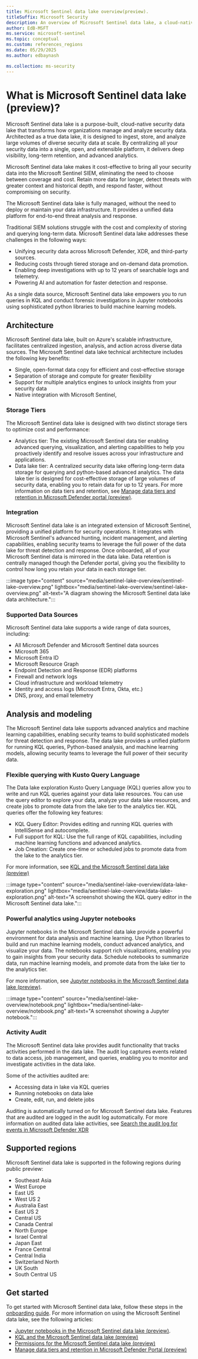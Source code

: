 ```yaml
---  
title: Microsoft Sentinel data lake overview(preview).
titleSuffix: Microsoft Security  
description: An overview of Microsoft Sentinel data lake, a cloud-native platform that extends Microsoft Sentinel with highly scalable, cost-effective long-term storage, advanced analytics, and AI-driven security operations.
author: EdB-MSFT  
ms.service: microsoft-sentinel  
ms.topic: conceptual
ms.custom: references_regions
ms.date: 05/29/2025
ms.author: edbaynash  

ms.collection: ms-security  
---  
```



# What is Microsoft Sentinel data lake (preview)?

Microsoft Sentinel data lake is a purpose-built, cloud-native security data lake that transforms how organizations manage and analyze security data. Architected as a true data lake, it is designed to ingest, store, and analyze large volumes of diverse security data at scale. By centralizing all your security data into a single, open, and extensible platform, it delivers deep visibility, long-term retention, and advanced analytics.  
  
Microsoft Sentinel data lake makes it cost-effective to bring all your security data into the Microsoft Sentinel SIEM, eliminating the need to choose between coverage and cost. Retain more data for longer, detect threats with greater context and historical depth, and respond faster, without compromising on security.  

The Microsoft Sentinel data lake is fully managed, without the need to deploy or maintain your data infrastructure. It provides a unified data platform for end-to-end threat analysis and response. 

Traditional SIEM solutions struggle with the cost and complexity of storing and querying long-term data. Microsoft Sentinel data lake addresses these challenges in the following ways:

+ Unifying security data across Microsoft Defender, XDR, and third-party sources.
+ Reducing costs through tiered storage and on-demand data promotion.
+ Enabling deep investigations with up to 12 years of searchable logs and telemetry.
+ Powering AI and automation for faster detection and response.

As a single data source, Microsoft Sentinel data lake empowers you to run queries in KQL and conduct forensic investigations in Jupyter notebooks using sophisticated python libraries to build machine learning models.

## Architecture

Microsoft Sentinel data lake, built on Azure's scalable infrastructure, facilitates centralized ingestion, analysis, and action across diverse data sources. 
The Microsoft Sentinel data lake technical architecture includes the following key benefits: 
+ Single, open-format data copy for efficient and cost-effective storage 
+ Separation of storage and compute for greater flexibility 
+ Support for multiple analytics engines to unlock insights from your security data 
+ Native integration with Microsoft Sentinel,

### Storage Tiers

The Microsoft Sentinel data lake is designed with two distinct storage tiers to optimize cost and performance:

+ Analytics tier: The existing Microsoft Sentinel data tier enabling advanced querying, visualization, and alerting capabilities to help you proactively identify and resolve issues across your infrastructure and applications. 
+ Data lake tier: A centralized security data lake offering long-term data storage for querying and python-based advanced analytics. The data lake tier is designed for cost-effective storage of large volumes of security data, enabling you to retain data for up to 12 years. For more information on data tiers and retention, see [Manage data tiers and retention in Microsoft Defender portal (preview)](https://aka.ms/manage-data-defender-portal-overview).


### Integration
Microsoft Sentinel data lake is an integrated extension of Microsoft Sentinel, providing a unified platform for security operations. It integrates with Microsoft Sentinel's advanced hunting, incident management, and alerting capabilities, enabling security teams to leverage the full power of the data lake for threat detection and response. Once onboarded, all of your Microsoft Sentinel data is mirrored in the data lake. Data retention is centrally managed though the Defender portal, giving you the flexibility to control how long you retain your data in each storage tier.

:::image type="content" source="media/sentinel-lake-overview/sentinel-lake-overview.png" lightbox="media/sentinel-lake-overview/sentinel-lake-overview.png" alt-text="A diagram showing the Microsoft Sentinel data lake data architecture.":::

### Supported Data Sources

Microsoft Sentinel data lake supports a wide range of data sources, including:
+ All Microsoft Defender and Microsoft Sentinel data sources
+ Microsoft 365
+ Microsoft Entra ID
+ Microsoft Resource Graph
+ Endpoint Detection and Response (EDR) platforms
+ Firewall and network logs
+ Cloud infrastructure and workload telemetry
+ Identity and access logs (Microsoft Entra, Okta, etc.)
+ DNS, proxy, and email telemetry

## Analysis and modeling

The Microsoft Sentinel data lake supports advanced analytics and machine learning capabilities, enabling security teams to build sophisticated models for threat detection and response. The data lake provides a unified platform for running KQL queries, Python-based analysis, and machine learning models, allowing security teams to leverage the full power of their security data.

### Flexible querying with Kusto Query Language

The Data lake exploration Kusto Query Language (KQL) queries allow you to write and run KQL queries against your data lake resources. You can use the query editor to explore your data, analyze your data lake resources, and create jobs to promote data from the lake tier to the analytics tier.
KQL queries offer the following key features:

+ KQL Query Editor: Provides editing and running KQL queries with IntelliSense and autocomplete.
+ Full support for KQL: Use the full range of KQL capabilities, including machine learning functions and advanced analytics.
+ Job Creation: Create one-time or scheduled jobs to promote data from the lake to the analytics tier.

For more information, see [KQL and the Microsoft Sentinel data lake (preview)](kql-overview.md)

:::image type="content" source="media/sentinel-lake-overview/data-lake-exploration.png" lightbox="media/sentinel-lake-overview/data-lake-exploration.png" alt-text="A screenshot showing the KQL query editor in the Microsoft Sentinel data lake.":::

### Powerful analytics using Jupyter notebooks

Jupyter notebooks in the Microsoft Sentinel data lake provide a powerful environment for data analysis and machine learning. Use Python libraries to build and run machine learning models, conduct advanced analytics, and visualize your data. The notebooks support rich visualizations, enabling you to gain insights from your security data. Schedule notebooks to summarize data, run machine learning models, and promote data from the lake tier to the analytics tier.

For more information, see [Jupyter notebooks in the Microsoft Sentinel data lake (preview)](notebooks-overview.md).

:::image type="content" source="media/sentinel-lake-overview/notebook.png" lightbox="media/sentinel-lake-overview/notebook.png" alt-text="A screenshot showing a Jupyter notebook."::: 

### Activity Audit
The Microsoft Sentinel data lake provides audit functionality that tracks activities performed in the data lake. The audit log captures events related to data access, job management, and queries, enabling you to monitor and investigate activities in the data lake.

Some of the activities audited are: 
+ Accessing data in lake via KQL queries
+ Running notebooks on data lake
+ Create, edit, run, and delete jobs 

Auditing is automatically turned on for Microsoft Sentinel data lake. Features that are audited are logged in the audit log automatically. 
For more information on audited data lake activities,  see [Search the audit log for events in Microsoft Defender XDR](/defender-xdr/microsoft-xdr-auditing)

## Supported regions
Microsoft Sentinel data lake is supported in the following regions during public preview:
+ Southeast Asia 
+ West Europe
+ East US
+ West US 2 
+ Australia East
+ East US 2
+ Central US 
+ Canada Central
+ North Europe
+ Israel Central
+ Japan East
+ France Central
+ Central India
+ Switzerland North
+ UK South
+ South Central US
 
 
## Get started

To get started with Microsoft Sentinel data lake, follow these steps in the [onboarding guide](sentinel-lake-onboarding.md). 
For more information on using the Microsoft Sentinel data lake, see the following articles:
+ [Jupyter notebooks in the Microsoft Sentinel data lake (preview)](notebooks-overview.md).
+ [KQL and the Microsoft Sentinel data lake (preview)](kql-overview.md)
+ [Permissions for the Microsoft Sentinel data lake (preview)](../roles.md#roles-and-permissions-for-the-microsoft-sentinel-data-lake-preview) 
+ [Manage data tiers and retention in Microsoft Defender Portal (preview)](https://aka.ms/manage-data-defender-portal-overview) 
